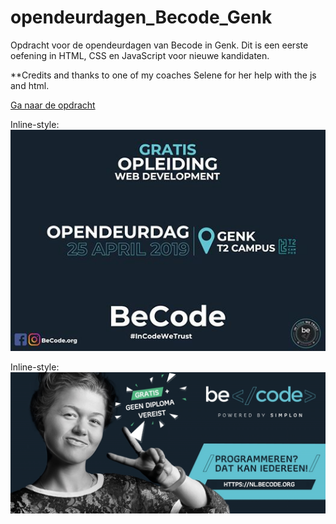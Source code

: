 # opendeurdagen_Becode_Genk

Opdracht voor de opendeurdagen van Becode in Genk.
Dit is een eerste oefening in HTML, CSS en JavaScript voor nieuwe kandidaten.

**Credits and thanks to one of my coaches Selene for her help with the js and html.

[Ga naar de opdracht](https://meursmireille.github.io/opendeurdagen_Becode_Genk/) 

Inline-style: 
![Becode flyer](https://github.com/MeursMireille/opendeurdagen_Becode_Genk/blob/master/opendeur.jpg)
 
 Inline-style: 
![Becode flyer](https://github.com/MeursMireille/opendeurdagen_Becode_Genk/blob/master/becode.jpg)

 
